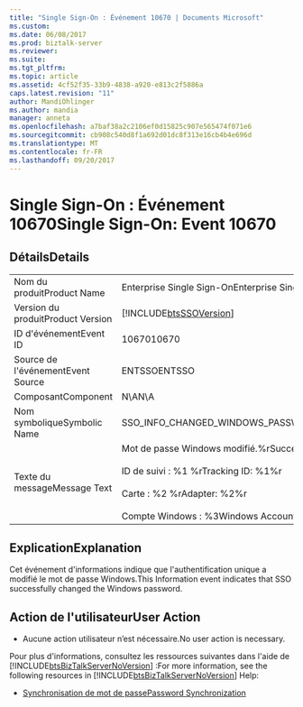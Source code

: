 ```yaml
---
title: "Single Sign-On : Événement 10670 | Documents Microsoft"
ms.custom: 
ms.date: 06/08/2017
ms.prod: biztalk-server
ms.reviewer: 
ms.suite: 
ms.tgt_pltfrm: 
ms.topic: article
ms.assetid: 4cf52f35-33b9-4838-a920-e813c2f5886a
caps.latest.revision: "11"
author: MandiOhlinger
ms.author: mandia
manager: anneta
ms.openlocfilehash: a7baf38a2c2106ef0d15825c907e565474f071e6
ms.sourcegitcommit: cb908c540d8f1a692d01dc8f313e16cb4b4e696d
ms.translationtype: MT
ms.contentlocale: fr-FR
ms.lasthandoff: 09/20/2017
---
```

# <a name="single-sign-on-event-10670"></a><span data-ttu-id="e4f8d-102">Single Sign-On : Événement 10670</span><span class="sxs-lookup"><span data-stu-id="e4f8d-102">Single Sign-On: Event 10670</span></span>
## <a name="details"></a><span data-ttu-id="e4f8d-103">Détails</span><span class="sxs-lookup"><span data-stu-id="e4f8d-103">Details</span></span>  
  
|||  
|-|-|  
|<span data-ttu-id="e4f8d-104">Nom du produit</span><span class="sxs-lookup"><span data-stu-id="e4f8d-104">Product Name</span></span>|<span data-ttu-id="e4f8d-105">Enterprise Single Sign-On</span><span class="sxs-lookup"><span data-stu-id="e4f8d-105">Enterprise Single Sign-On</span></span>|  
|<span data-ttu-id="e4f8d-106">Version du produit</span><span class="sxs-lookup"><span data-stu-id="e4f8d-106">Product Version</span></span>|[!INCLUDE[btsSSOVersion](../includes/btsssoversion-md.md)]|  
|<span data-ttu-id="e4f8d-107">ID d'événement</span><span class="sxs-lookup"><span data-stu-id="e4f8d-107">Event ID</span></span>|<span data-ttu-id="e4f8d-108">10670</span><span class="sxs-lookup"><span data-stu-id="e4f8d-108">10670</span></span>|  
|<span data-ttu-id="e4f8d-109">Source de l'événement</span><span class="sxs-lookup"><span data-stu-id="e4f8d-109">Event Source</span></span>|<span data-ttu-id="e4f8d-110">ENTSSO</span><span class="sxs-lookup"><span data-stu-id="e4f8d-110">ENTSSO</span></span>|  
|<span data-ttu-id="e4f8d-111">Composant</span><span class="sxs-lookup"><span data-stu-id="e4f8d-111">Component</span></span>|<span data-ttu-id="e4f8d-112">N\A</span><span class="sxs-lookup"><span data-stu-id="e4f8d-112">N\A</span></span>|  
|<span data-ttu-id="e4f8d-113">Nom symbolique</span><span class="sxs-lookup"><span data-stu-id="e4f8d-113">Symbolic Name</span></span>|<span data-ttu-id="e4f8d-114">SSO_INFO_CHANGED_WINDOWS_PASSWORD</span><span class="sxs-lookup"><span data-stu-id="e4f8d-114">SSO_INFO_CHANGED_WINDOWS_PASSWORD</span></span>|  
|<span data-ttu-id="e4f8d-115">Texte du message</span><span class="sxs-lookup"><span data-stu-id="e4f8d-115">Message Text</span></span>|<span data-ttu-id="e4f8d-116">Mot de passe Windows modifié.%r</span><span class="sxs-lookup"><span data-stu-id="e4f8d-116">Successfully changed the Windows password.%r</span></span><br /><br /> <span data-ttu-id="e4f8d-117">ID de suivi : %1 %r</span><span class="sxs-lookup"><span data-stu-id="e4f8d-117">Tracking ID: %1%r</span></span><br /><br /> <span data-ttu-id="e4f8d-118">Carte : %2 %r</span><span class="sxs-lookup"><span data-stu-id="e4f8d-118">Adapter: %2%r</span></span><br /><br /> <span data-ttu-id="e4f8d-119">Compte Windows : %3</span><span class="sxs-lookup"><span data-stu-id="e4f8d-119">Windows Account: %3</span></span>|  
  
## <a name="explanation"></a><span data-ttu-id="e4f8d-120">Explication</span><span class="sxs-lookup"><span data-stu-id="e4f8d-120">Explanation</span></span>  
 <span data-ttu-id="e4f8d-121">Cet événement d'informations indique que l'authentification unique a modifié le mot de passe Windows.</span><span class="sxs-lookup"><span data-stu-id="e4f8d-121">This Information event indicates that SSO successfully changed the Windows password.</span></span>  
  
## <a name="user-action"></a><span data-ttu-id="e4f8d-122">Action de l'utilisateur</span><span class="sxs-lookup"><span data-stu-id="e4f8d-122">User Action</span></span>  
  
-   <span data-ttu-id="e4f8d-123">Aucune action utilisateur n’est nécessaire.</span><span class="sxs-lookup"><span data-stu-id="e4f8d-123">No user action is necessary.</span></span>  
  
 <span data-ttu-id="e4f8d-124">Pour plus d'informations, consultez les ressources suivantes dans l'aide de [!INCLUDE[btsBizTalkServerNoVersion](../includes/btsbiztalkservernoversion-md.md)] :</span><span class="sxs-lookup"><span data-stu-id="e4f8d-124">For more information, see the following resources in [!INCLUDE[btsBizTalkServerNoVersion](../includes/btsbiztalkservernoversion-md.md)] Help:</span></span>  
  
-   [<span data-ttu-id="e4f8d-125">Synchronisation de mot de passe</span><span class="sxs-lookup"><span data-stu-id="e4f8d-125">Password Synchronization</span></span>](../core/password-synchronization2.md)